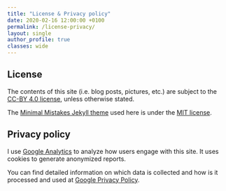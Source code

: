 ```yaml
---
title: "License & Privacy policy"
date: 2020-02-16 12:00:00 +0100
permalink: /license-privacy/
layout: single
author_profile: true
classes: wide
---
```


## License

The contents of this site (i.e. blog posts, pictures, etc.) are subject to the
[CC-BY 4.0 license](https://creativecommons.org/licenses/by/4.0/legalcode), unless otherwise stated.

The [Minimal Mistakes Jekyll theme](https://mmistakes.github.io) used here is under the [MIT license](https://mmistakes.github.io/minimal-mistakes/docs/license/).

## Privacy policy

I use [Google Analytics](https://analytics.google.com) to analyze how users engage with this site. It uses cookies to generate anonymized reports.

You can find detailed information on which data is collected and how is it processed and used at [Google Privacy Policy](https://policies.google.com/privacy).